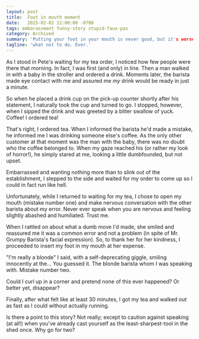 ```yaml
---
layout: post
title:  Foot in mouth moment
date:   2015-02-02 12:00:00 -0700
tags: embarassment funny-story stupid-faux-pas
category: Archived
summary: 'Putting your foot in your mouth is never good, but it's worse when following a previous faux pas.'
tagline: 'what not to do. Ever.'
---
```


As I stood in Pete's waiting for my tea order, I noticed how few people were there that morning. In fact, I was first (and only) in line. Then a man walked in with a baby in the stroller and ordered a drink. Moments later, the barista made eye contact with me and assured me *my* drink would be ready in just a minute.

So when he placed a drink cup on the pick-up counter shortly after his statement, I naturally took the cup and turned to go. I stopped, however, when I sipped the drink and was greeted by a bitter swallow of yuck. Coffee! I ordered tea!

That's right, I ordered tea. When I informed the barista he'd made a mistake, he informed me I was drinking someone else's coffee. As the only other customer at that moment was the man with the baby, there was no doubt who the coffee belonged to. When my gaze reached his (or rather my look of horror!), he simply stared at me, looking a little dumbfounded, but not upset.

Embarrassed and wanting nothing more than to slink out of the establishment, I stepped to the side and waited for my order to come up so I could in fact run like hell.

Unfortunately, while I returned to waiting for my tea, I chose to open my mouth (mistake number one) and make nervous conversation with the other barista about my error. Never ever speak when you are nervous and feeling slightly abashed and humiliated. Trust me.

When I rattled on about what a dumb move I'd made, she smiled and reassured me it was a common error and not a problem (in spite of Mr. Grumpy Barista's facial expression). So, to thank her for her kindness, I proceeded to insert my foot in my mouth at her expense.

"I'm really a blonde" I said, with a self-deprecating giggle, smiling innocently at the... You guessed it. The blonde barista whom I was speaking with. Mistake number two.

Could I curl up in a corner and pretend none of this ever happened? Or better yet, disappear?

Finally, after what felt like at least 30 minutes, I got my tea and walked out as fast as I could without actually running.

Is there a point to this story? Not really; except to caution against speaking (at all!) when you've already cast yourself as the least-sharpest-tool in the shed once. Why go for two?